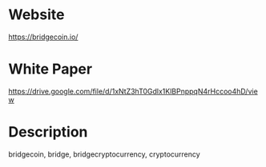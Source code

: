 # Website
https://bridgecoin.io/

# White Paper
https://drive.google.com/file/d/1xNtZ3hT0Gdlx1KlBPnppqN4rHccoo4hD/view

# Description
bridgecoin, bridge, bridgecryptocurrency, cryptocurrency
